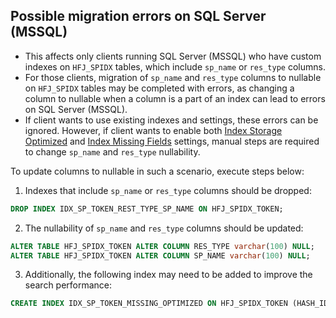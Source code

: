 ## Possible migration errors on SQL Server (MSSQL)

* This affects only clients running SQL Server (MSSQL) who have custom indexes on `HFJ_SPIDX` tables, which
  include `sp_name` or `res_type` columns.
* For those clients, migration of `sp_name` and `res_type` columns to nullable on `HFJ_SPIDX` tables may be completed with errors, as changing a column to nullable when a column is a
  part of an index can lead to errors on SQL Server (MSSQL).
* If client wants to use existing indexes and settings, these errors can be ignored. However, if client wants to enable both [Index Storage Optimized](/hapi-fhir/apidocs/hapi-fhir-jpaserver-model/ca/uhn/fhir/jpa/model/entity/StorageSettings.html#setIndexStorageOptimized(boolean))
   and [Index Missing Fields](/hapi-fhir/apidocs/hapi-fhir-jpaserver-model/ca/uhn/fhir/jpa/model/entity/StorageSettings.html#getIndexMissingFields()) settings, manual steps are required to change `sp_name` and `res_type` nullability.

To update columns to nullable in such a scenario, execute steps below:

1. Indexes that include `sp_name` or `res_type` columns should be dropped:

```sql
DROP INDEX IDX_SP_TOKEN_REST_TYPE_SP_NAME ON HFJ_SPIDX_TOKEN;
```

2.  The nullability of `sp_name` and `res_type` columns should be updated:

```sql
ALTER TABLE HFJ_SPIDX_TOKEN ALTER COLUMN RES_TYPE varchar(100) NULL;
ALTER TABLE HFJ_SPIDX_TOKEN ALTER COLUMN SP_NAME varchar(100) NULL;
```
3. Additionally, the following index may need to be added to improve the search performance:
```sql
CREATE INDEX IDX_SP_TOKEN_MISSING_OPTIMIZED ON HFJ_SPIDX_TOKEN (HASH_IDENTITY, SP_MISSING, RES_ID, PARTITION_ID);
```
